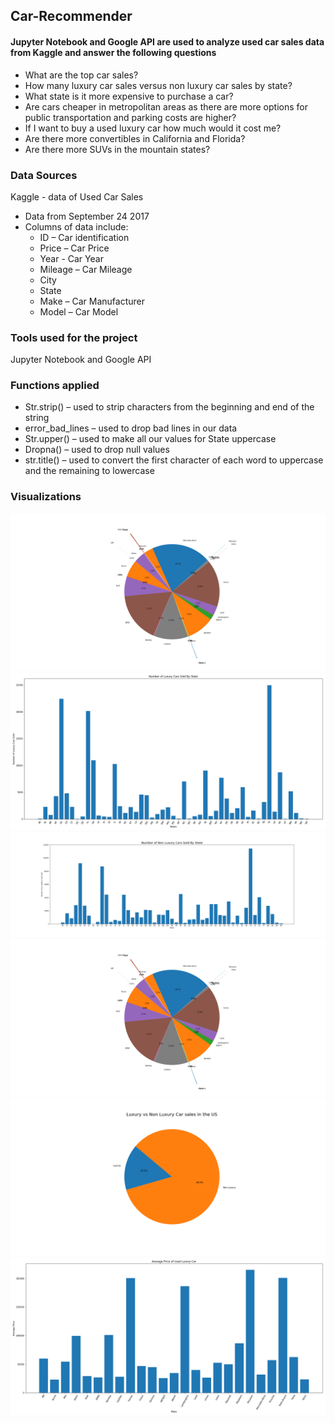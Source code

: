 ## Car-Recommender

#### Jupyter Notebook and Google API are used to analyze used car sales data from Kaggle and answer the following questions

* What are the top car sales?
* How many luxury car sales versus non luxury car sales by state?
* What state is it more expensive to purchase a car?
* Are cars cheaper in metropolitan areas as there are more options for public transportation and parking costs are higher?
* If I want to buy a used luxury car how much would it cost me?
* Are there more convertibles in California and Florida?
* Are there more SUVs in the mountain states?

### Data Sources

Kaggle - data of Used Car Sales 
* Data from September 24 2017
* Columns of data include:
  * ID – Car identification
  * Price – Car Price
  * Year - Car Year
  * Mileage – Car Mileage
  * City 
  * State
  * Make – Car Manufacturer
  * Model – Car Model

### Tools used for the project

Jupyter Notebook and Google API

### Functions applied

* Str.strip() – used to strip characters from the beginning and end of the string
* error_bad_lines – used to drop bad lines in our data
* Str.upper() – used to make all our values for State uppercase
* Dropna() – used to drop null values
* str.title() – used to convert the first character of each word to uppercase and the remaining to lowercase
 
### Visualizations

![Image description](https://github.com/melakue/Car-Recommender/blob/master/Pie%20chart%20for%20lexury.png)
![Image description](https://github.com/melakue/Car-Recommender/blob/master/No%20of%20luxury%20cars%20sold%20by%20state.png)
![Image description](https://github.com/melakue/Car-Recommender/blob/master/No%20of%20non%20luxury%20%20cars%20sold%20by%20state.png)
![Image description](https://github.com/melakue/Car-Recommender/blob/master/Pie%20chart%20for%20lexury.png)
![Image description](https://github.com/melakue/Car-Recommender/blob/master/lux%20vs%20non%20lux%20pie.png)
![Image description](https://github.com/melakue/Car-Recommender/blob/master/Average%20Price%20per%20make.png)




















